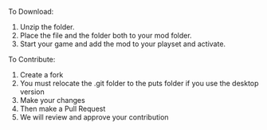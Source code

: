 To Download:
  1. Unzip the folder.
  2. Place the file and the folder both to your mod folder.
  3. Start your game and add the mod to your playset and activate.

To Contribute:
1. Create a fork
2. You must relocate the .git folder to the puts folder if you use the desktop version
3. Make your changes
4. Then make a Pull Request
5. We will review and approve your contribution
